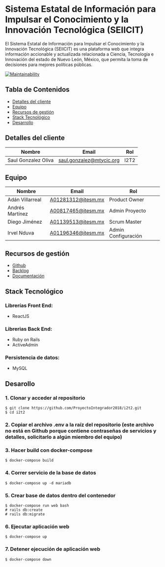 # Sistema Estatal de Información para Impulsar el Conocimiento y la Innovación Tecnológica (SEIICIT)
El Sistema Estatal de Información para Impulsar el Conocimiento y la Innovación Tecnológica (SEIICIT) es una plataforma web que integra información accionable y actualizada relacionada a Ciencia, Tecnología e Innovación del estado de Nuevo León, México, que permita la toma de decisiones para mejores políticas públicas.

[![Maintainability](https://api.codeclimate.com/v1/badges/93c30356afc8ec073de1/maintainability)](https://codeclimate.com/github/ProyectoIntegrador2018/i2t2/maintainability)


## Tabla de Contenidos

* [Detalles del cliente](#detalles-del-cliente)
* [Equipo](#equipo)
* [Recursos de gestión](#recursos-de-gesti%c3%b3n)
* [Stack Tecnológico](#stack-tecnol%c3%b3gico)
* [Desarrollo](#desarrollo)


## Detalles del cliente

| Nombre             | Email         | Rol                                      |
| ------------------ | ------------- | ---------------------------------------- |
| Saul Gonzalez Oliva| saul.gonzalez@mtycic.org | I2T2 |



## Equipo

| Nombre                       | Email              | Rol           |
| ---------------------------- | ------------------ | ------------- |
| Adán Villarreal  | A01281312@itesm.mx | Product Owner  |
| Andrés Martínez  | A00817465@itesm.mx | Admin Proyecto |
| Diego Jiménez      | A01139513@itesm.mx | Scrum Master |
| Irvel Nduva | A01196346@itesm.mx | Admin Configuración |


## Recursos de gestión

* [Github](https://github.com/ProyectoIntegrador2018/i2t2)
* [Backlog](https://github.com/ProyectoIntegrador2018/i2t2/projects/1)
* [Documentación](https://drive.google.com/drive/u/0/folders/1uFPGhjOCXoBu2vqc1K5IbrAGO_2TkbWh)


## Stack Tecnológico

### Librerías Front End:
* ReactJS

### Librerias Back End:
* Ruby on Rails
* ActiveAdmin

### Persistencia de datos:
* MySQL

## Desarollo

### 1. Clonar y acceder al repositorio
```shell
$ git clone https://github.com/ProyectoIntegrador2018/i2t2.git
$ cd i2t2
```

### 2. Copiar el archivo .env a la raíz del repositorio (este archivo no está en Github porque contiene contraseñas de servicios y detalles, solicitarlo a algún miembro del equipo)

### 3. Hacer build con docker-compose
```shell
$ docker-compose build
```

### 4. Correr servicio de la base de datos
```shell
$ docker-compose up -d mariadb
```

### 5. Crear base de datos dentro del contenedor
```
$ docker-compose run web bash
# rails db:create
# rails db:migrate
```

### 6. Ejecutar aplicación web
```shell
$ docker-compose up
```

### 7. Detener ejecución de aplicación web
```shell
$ docker-compose down
```